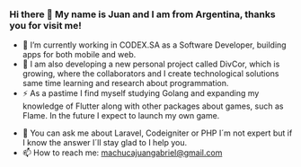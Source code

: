 ### Hi there 👋 My name is Juan and I am from Argentina, thanks you for visit me!

- 🚀 I’m currently working in CODEX.SA as a Software Developer, building apps for both mobile and web.
- 🔭 I am also developing a new personal project called DivCor, which is growing, where the collaborators and I create technological solutions
same time learning and research about programmation. 
- ⚡ As a pastime I find myself studying Golang and expanding my knowledge of Flutter along with other packages about games, such as Flame. In the future I expect to launch my own game.
<!-- - 👯 I’m looking to collaborate on ... 
- 🤔 I’m looking for help with ... -->
- 💬 You can ask me about Laravel, Codeigniter or PHP I´m not expert but if I know the answer I´ll stay glad to I help you. 
- 📫 How to reach me: machucajuangabriel@gmail.com

 
